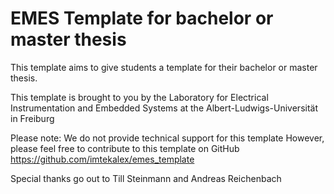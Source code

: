 # EMES Template for bachelor or master thesis
This template aims to give students a template for their bachelor or master thesis.

This template is brought to you by the Laboratory for
Electrical Instrumentation and Embedded Systems
at the Albert-Ludwigs-Universität in Freiburg

Please note: We do not provide technical support for this template
However, please feel free to contribute to this template on GitHub
https://github.com/imtekalex/emes_template

Special thanks go out to
Till Steinmann and Andreas Reichenbach
